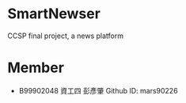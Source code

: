 SmartNewser
===========

CCSP final project, a news platform

# Member
* B99902048 資工四 彭彥肇 Github ID: mars90226
